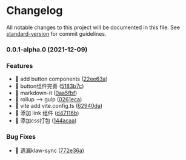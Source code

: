 # Changelog

All notable changes to this project will be documented in this file. See [standard-version](https://github.com/conventional-changelog/standard-version) for commit guidelines.

### 0.0.1-alpha.0 (2021-12-09)


### Features

* 🎸 add button components ([22ee63a](https://github.com/fish-uncle/design-plus/commit/22ee63a164e0d0baa4447ba96ecd49ccaa0081f5))
* 🎸 button组件完善 ([5183b7c](https://github.com/fish-uncle/design-plus/commit/5183b7c6b57a500d3c453d73d727163b3b8c8ae2))
* 🎸 markdown-it ([0aa5fbf](https://github.com/fish-uncle/design-plus/commit/0aa5fbf97d64fc0796cc91bf103b39728634035d))
* 🎸 rollup --> gulp ([0261eca](https://github.com/fish-uncle/design-plus/commit/0261eca05ba630f8fb72d6d021deead3d2e98053))
* 🎸 vite add vite.config.ts ([62940da](https://github.com/fish-uncle/design-plus/commit/62940dab88df59278a92cd2960f52b83dfdfd78b))
* 🎸 添加 link 组件 ([d47116b](https://github.com/fish-uncle/design-plus/commit/d47116b93c28be68c760c72b187aad5766ecfa22))
* 🎸 添加css打包 ([144acaa](https://github.com/fish-uncle/design-plus/commit/144acaabe6f4226174f1507bdde8866b4aab0635))


### Bug Fixes

* 🐞 遗漏klaw-sync ([772e36a](https://github.com/fish-uncle/design-plus/commit/772e36a002541ec50fa54dc56077130b522639ae))
